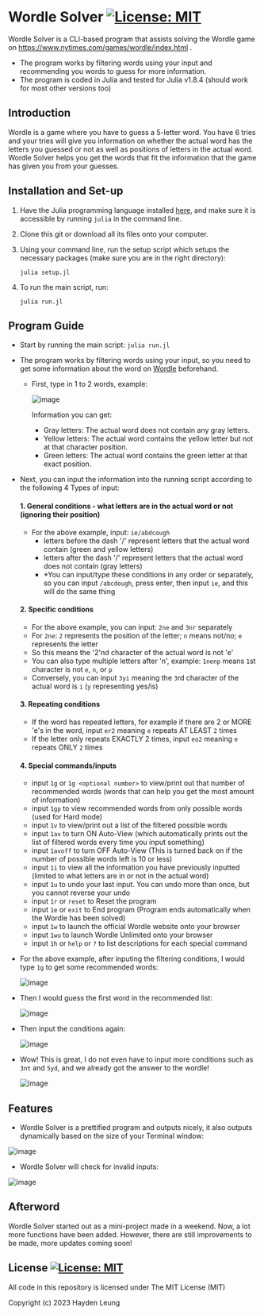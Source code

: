 # Wordle Solver [![License: MIT](https://img.shields.io/badge/License-MIT-yellow.svg)](https://opensource.org/licenses/MIT)
Wordle Solver is a CLI-based program that assists solving the Wordle game on https://www.nytimes.com/games/wordle/index.html .
- The program works by filtering words using your input and recommending you words to guess for more information.
- The program is coded in Julia and tested for Julia v1.8.4 (should work for most other versions too)


## Introduction

Wordle is a game where you have to guess a 5-letter word. You have 6 tries and your tries will give you information on whether the actual word has the letters you guessed or not as well as positions of letters in the actual word. Wordle Solver helps you get the words that fit the information that the game has given you from your guesses.


## Installation and Set-up

1. Have the Julia programming language installed [here](https://julialang.org/downloads/), and make sure it is accessible by running `julia` in the command line.

2. Clone this git or download all its files onto your computer.

3. Using your command line, run the setup script which setups the necessary packages (make sure you are in the right directory):
    ```
    julia setup.jl
    ```

4. To run the main script, run:
    ```
    julia run.jl
    ```

## Program Guide

- Start by running the main script: ```julia run.jl```
- The program works by filtering words using your input, so you need to get some information about the word on [Wordle](https://www.nytimes.com/games/wordle/index.html) beforehand.
  - First, type in 1 to 2 words, example:
       
    ![image](https://user-images.githubusercontent.com/90701608/222910446-9224ca45-b209-4ac0-bf57-a9924ef62225.png)
    
    Information you can get:
    - Gray letters: The actual word does not contain any gray letters.
    - Yellow letters: The actual word contains the yellow letter but not at that character position.
    - Green letters: The actual word contains the green letter at that exact position.

- Next, you can input the information into the running script according to the following 4 Types of input:
    #### 1. General conditions - what letters are in the actual word or not (ignoring their position)
    - For the above example, input: `ie/abdcough`
        - letters before the dash '/' represent letters that the actual word contain (green and yellow letters)
        - letters after the dash '/' represent letters that the actual word does not contain (gray letters)
        - *You can input/type these conditions in any order or separately, so you can input `/abcdough`, press enter, then input `ie`, and this will do the same thing

    #### 2. Specific conditions
    - For the above example, you can input: `2ne` and `3nr` separately
    - For `2ne`: `2` represents the position of the letter; `n` means not/no; `e` represents the letter
    - So this means the '2'nd character of the actual word is not 'e'
    - You can also type multiple letters after 'n', example: `1nenp` means `1`st character is not `e`, `n`, or `p`
    - Conversely, you can input `3yi` meaning the `3`rd character of the actual word is `i` (`y` representing yes/is)

    #### 3. Repeating conditions
    - If the word has repeated letters, for example if there are 2 or MORE 'e's in the word, input `er2` meaning `e` repeats AT LEAST `2` times
    - If the letter only repeats EXACTLY 2 times, input `eo2` meaning `e` repeats ONLY `2` times

    #### 4. Special commands/inputs
    - input `1g` or `1g <optional number>` to view/print out that number of recommended words (words that can help you get the most amount of information)
    - input `1gp` to view recommended words from only possible words (used for Hard mode)
    - input `1v` to view/print out a list of the filtered possible words
    - input `1av` to turn ON Auto-View (which automatically prints out the list of filtered words every time you input something)
    - input `1avoff` to turn OFF Auto-View (This is turned back on if the number of possible words left is 10 or less)
    - input `1i` to view all the information you have previously inputted (limited to what letters are in or not in the actual word)
    - input `1u` to undo your last input. You can undo more than once, but you cannot reverse your undo
    - input `1r` or `reset` to Reset the program
    - input `1e` or `exit` to End program (Program ends automatically when the Wordle has been solved)
    - input `1w` to launch the official Wordle website onto your browser
    - input `1wu` to launch Wordle Unlimited onto your browser
    - input `1h` or `help` or `?` to list descriptions for each special command

- For the above example, after inputing the filtering conditions, I would type `1g` to get some recommended words:

    ![image](https://user-images.githubusercontent.com/90701608/222912360-b97183e3-2992-4635-8d34-2bac44de5c58.png)

- Then I would guess the first word in the recommended list:

    ![image](https://user-images.githubusercontent.com/90701608/222912913-ea3a2e22-abdf-476d-a632-bacb4bc33df6.png)

- Then input the conditions again:

    ![image](https://user-images.githubusercontent.com/90701608/222913277-4b246a23-cab8-4d87-8064-56ec148a5d0d.png)

- Wow! This is great, I do not even have to input more conditions such as `3nt` and `5yd`, and we already got the answer to the wordle!

    ![image](https://user-images.githubusercontent.com/90701608/222913387-ae3970c4-10bd-402b-9ef3-c3f9e986d6b7.png)

## Features

- Wordle Solver is a prettified program and outputs nicely, it also outputs dynamically based on the size of your Terminal window:

![image](https://user-images.githubusercontent.com/90701608/212553887-7999291b-9c63-425c-8dae-34de0f827907.png)

- Wordle Solver will check for invalid inputs:

![image](https://user-images.githubusercontent.com/90701608/212554548-1ec27c93-e9dd-498a-b29e-d530a6bbccad.png)


## Afterword

Wordle Solver started out as a mini-project made in a weekend. Now, a lot more functions have been added. However, there are still improvements to be made, more updates coming soon!

## License [![License: MIT](https://img.shields.io/badge/License-MIT-yellow.svg)](https://opensource.org/licenses/MIT)

All code in this repository is licensed under The MIT License (MIT)

Copyright (c) 2023 Hayden Leung
